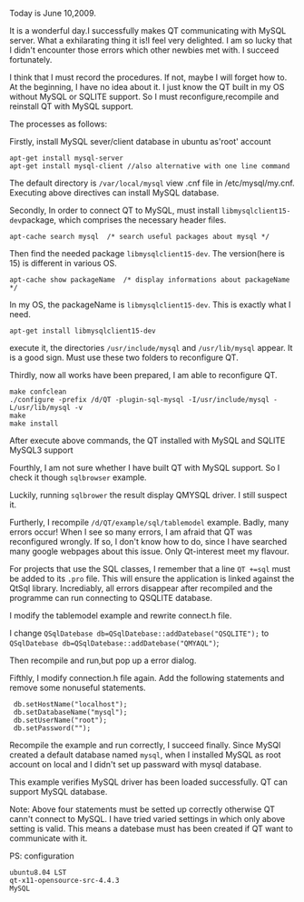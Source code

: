 Today is June 10,2009.

It is a wonderful day.I successfully makes QT communicating with MySQL server.
What a exhilarating thing it is!I feel very delighted. I am so lucky that I 
didn't encounter those errors which other newbies met with. I succeed fortunately.

I think that I must record the procedures. If not, maybe I will forget how to. 
At the beginning, I have no idea about it. I just know the QT built in my OS 
without MySQL or SQLITE support. So I must reconfigure,recompile and reinstall 
QT with MySQL support.

The processes as follows:

Firstly, install MySQL sever/client database in ubuntu as'root' account

	apt-get install mysql-server 
	apt-get install mysql-client //also alternative with one line command

The default directory is `/var/local/mysql`
view .cnf file in /etc/mysql/my.cnf. Executing above directives can install MySQL database.

Secondly, In order to connect QT to MySQL, must install `libmysqlclient15-dev`package,
which comprises the necessary header files.

    apt-cache search mysql  /* search useful packages about mysql */

Then find the needed package `libmysqlclient15-dev`. The version(here is 15) 
is different in various OS.

    apt-cache show packageName  /* display informations about packageName */

In my OS, the packageName is `libmysqlclient15-dev`. This is exactly what I need.

    apt-get install libmysqlclient15-dev

execute it, the directories `/usr/include/mysql` and `/usr/lib/mysql` appear.
It is a good sign.
Must use these two folders to reconfigure QT.

Thirdly, now all works have been prepared, I am able to reconfigure QT. 

    make confclean
    ./configure -prefix /d/QT -plugin-sql-mysql -I/usr/include/mysql -L/usr/lib/mysql -v
    make 
    make install

After execute above commands, the QT installed with MySQL and SQLITE MySQL3 support

Fourthly, I am not sure whether I have built QT with MySQL support. So I check
it though `sqlbrowser` example.

Luckily, running `sqlbrower` the result display QMYSQL driver. I still suspect it.

Furtherly, I recompile `/d/QT/example/sql/tablemodel` example. Badly, many errors occur!
When I see so many errors, I am afraid that QT was reconfigured wrongly. If so, 
I don't know how to do, since I have searched many google webpages about this issue. 
Only Qt-interest meet my flavour.

For projects that use the SQL classes, I remember that a line `QT +=sql` must 
be added to its `.pro` file. This will ensure the application is linked against
the QtSql library. Incrediably, all errors disappear after recompiled and the 
programme can run connecting to QSQLITE database.

I modify the tablemodel example and rewrite connect.h file.

I change `QSqlDatebase db=QSqlDatebase::addDatebase("QSQLITE");` to
`QSqlDatebase db=QSqlDatebase::addDatebase("QMYAQL")`;

Then recompile and run,but pop up a error dialog.

Fifthly, I modify connection.h file again. Add the following statements and 
remove some nonuseful statements.

     db.setHostName("localhost");
     db.setDatabaseName("mysql");
     db.setUserName("root");
     db.setPassword("");

Recompile the example and run correctly, I succeed finally. Since MySQl created 
a default database named `mysql`, when I installed MySQL as root account on local 
and I didn't set up passward with mysql database.

This example verifies MySQL driver has been loaded successfully. QT can support MySQL database.

Note:  Above four statements must be setted up correctly otherwise QT cann't connect to MySQL.
I have tried varied settings in which only above setting is valid.
This means a datebase must has been created if QT want to communicate with it.  

PS:  configuration

    ubuntu8.04 LST
    qt-x11-opensource-src-4.4.3
    MySQL

